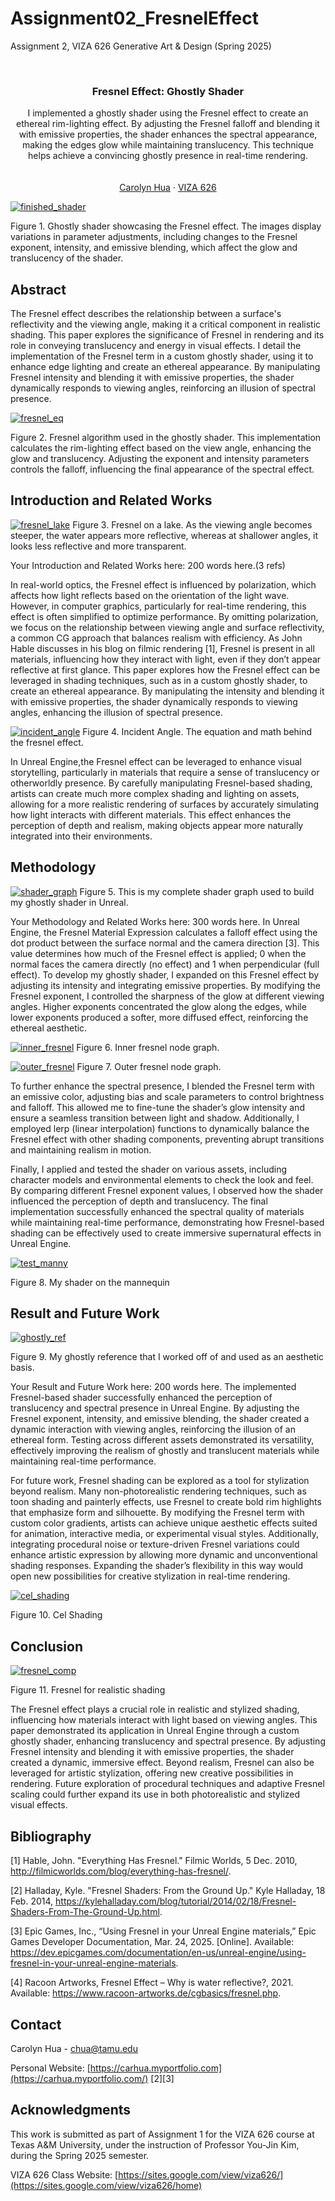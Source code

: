 # Assignment02_FresnelEffect
<!-- Improved compatibility of back to top link: See: https://github.com/othneildrew/Best-README-Template/pull/73 -->
<a id="readme-top"></a>

<!-- PROJECT SHIELDS -->
<!--
*** I'm using markdown "reference style" links for readability.
*** Reference links are enclosed in brackets [ ] instead of parentheses ( ).
*** See the bottom of this document for the declaration of the reference variables
*** for contributors-url, forks-url, etc. This is an optional, concise syntax you may use.
*** https://www.markdownguide.org/basic-syntax/#reference-style-links
-->


Assignment 2, VIZA 626 Generative Art &amp; Design (Spring 2025)

<!-- PROJECT LOGO -->
<br />
<div align="center">
  </a>

  <h3 align="center">Fresnel Effect: Ghostly Shader</h3>

  <p align="center">
    I implemented a ghostly shader using the Fresnel effect to create an ethereal rim-lighting effect. By adjusting the Fresnel falloff and blending it with emissive properties, the shader enhances the spectral appearance, making the edges glow while maintaining translucency. This technique helps achieve a convincing ghostly presence in real-time rendering.
    <br />
    <a  /> 
    <br />
    <br />
    <a href="https://carhua.myportfolio.com">Carolyn Hua</a>
    &middot;
    <a href="https://sites.google.com/view/viza626/home">VIZA 626</a>
  </p>
</div>

[![finished_shader][images-fig1]](https://example.com)

Figure 1. Ghostly shader showcasing the Fresnel effect. The images display variations in parameter adjustments, including changes to the Fresnel exponent, intensity, and emissive blending, which affect the glow and translucency of the shader.

<!-- Abstract -->
## Abstract
The Fresnel effect describes the relationship between a surface's reflectivity and the viewing angle, making it a critical component in realistic shading. This paper explores the significance of Fresnel in rendering and its role in conveying translucency and energy in visual effects. I detail the implementation of the Fresnel term in a custom ghostly shader, using it to enhance edge lighting and create an ethereal appearance. By manipulating Fresnel intensity and blending it with emissive properties, the shader dynamically responds to viewing angles, reinforcing an illusion of spectral presence. 

[![fresnel_eq][images-fig2]](https://example.com)

Figure 2. Fresnel algorithm used in the ghostly shader. This implementation calculates the rim-lighting effect based on the view angle, enhancing the glow and translucency. Adjusting the exponent and intensity parameters controls the falloff, influencing the final appearance of the spectral effect.

<!-- Introduction and Related Works -->
## Introduction and Related Works

[![fresnel_lake][images-fig3]](https://example.com)
Figure 3. Fresnel on a lake. As the viewing angle becomes steeper, the water appears more reflective, whereas at shallower angles, it looks less reflective and more transparent.

Your Introduction and Related Works here: 200 words here.(3 refs)

In real-world optics, the Fresnel effect is influenced by polarization, which affects how light reflects based on the orientation of the light wave. However, in computer graphics, particularly for real-time rendering, this effect is often simplified to optimize performance. By omitting polarization, we focus on the relationship between viewing angle and surface reflectivity, a common CG approach that balances realism with efficiency. As John Hable discusses in his blog on filmic rendering [1], Fresnel is present in all materials, influencing how they interact with light, even if they don’t appear reflective at first glance.
This paper explores how the Fresnel effect can be leveraged in shading techniques, such as in a custom ghostly shader, to create an ethereal appearance. By manipulating the intensity and blending it with emissive properties, the shader dynamically responds to viewing angles, enhancing the illusion of spectral presence.

[![incident_angle][images-fig4]](https://example.com)
Figure 4. Incident Angle. The equation and math behind the fresnel effect. 

In Unreal Engine,the Fresnel effect can be leveraged to enhance visual storytelling, particularly in materials that require a sense of translucency or otherworldly presence. By carefully manipulating Fresnel-based shading, artists can create much more complex shading and lighting on assets, allowing for a more realistic rendering of surfaces by accurately simulating how light interacts with different materials. This effect enhances the perception of depth and realism, making objects appear more naturally integrated into their environments.


## Methodology

[![shader_graph][images-fig5]](https://example.com)
Figure 5. This is my complete shader graph used to build my ghostly shader in Unreal. 

Your Methodology and Related Works here: 300 words here.
In Unreal Engine, the Fresnel Material Expression calculates a falloff effect using the dot product between the surface normal and the camera direction [3]. This value determines how much of the Fresnel effect is applied; 0 when the normal faces the camera directly (no effect) and 1 when perpendicular (full effect). To develop my ghostly shader, I expanded on this Fresnel effect by adjusting its intensity and integrating emissive properties. By modifying the Fresnel exponent, I controlled the sharpness of the glow at different viewing angles. Higher exponents concentrated the glow along the edges, while lower exponents produced a softer, more diffused effect, reinforcing the ethereal aesthetic.

[![inner_fresnel][images-fig6]](https://example.com)
Figure 6. Inner fresnel node graph. 


[![outer_fresnel][images-fig7]](https://example.com)
Figure 7. Outer fresnel node graph. 

To further enhance the spectral presence, I blended the Fresnel term with an emissive color, adjusting bias and scale parameters to control brightness and falloff. This allowed me to fine-tune the shader’s glow intensity and ensure a seamless transition between light and shadow. Additionally, I employed lerp (linear interpolation) functions to dynamically balance the Fresnel effect with other shading components, preventing abrupt transitions and maintaining realism in motion.

Finally, I applied and tested the shader on various assets, including character models and environmental elements to check the look and feel. By comparing different Fresnel exponent values, I observed how the shader influenced the perception of depth and translucency. The final implementation successfully enhanced the spectral quality of materials while maintaining real-time performance, demonstrating how Fresnel-based shading can be effectively used to create immersive supernatural effects in Unreal Engine.

[![test_manny][images-fig8]](https://example.com)

Figure 8. My shader on the mannequin 
## Result and Future Work

[![ghostly_ref][images-fig9]](https://example.com)

Figure 9. My ghostly reference that I worked off of and used as an aesthetic basis. 

Your Result and Future Work here: 200 words here.
The implemented Fresnel-based shader successfully enhanced the perception of translucency and spectral presence in Unreal Engine. By adjusting the Fresnel exponent, intensity, and emissive blending, the shader created a dynamic interaction with viewing angles, reinforcing the illusion of an ethereal form. Testing across different assets demonstrated its versatility, effectively improving the realism of ghostly and translucent materials while maintaining real-time performance.

For future work, Fresnel shading can be explored as a tool for stylization beyond realism. Many non-photorealistic rendering techniques, such as toon shading and painterly effects, use Fresnel to create bold rim highlights that emphasize form and silhouette. By modifying the Fresnel term with custom color gradients, artists can achieve unique aesthetic effects suited for animation, interactive media, or experimental visual styles. Additionally, integrating procedural noise or texture-driven Fresnel variations could enhance artistic expression by allowing more dynamic and unconventional shading responses. Expanding the shader’s flexibility in this way would open new possibilities for creative stylization in real-time rendering.

[![cel_shading][images-fig10]](https://example.com)

Figure 10. Cel Shading 

## Conclusion
[![fresnel_comp][images-fig10]](https://example.com)

Figure 11. Fresnel for realistic shading

The Fresnel effect plays a crucial role in realistic and stylized shading, influencing how materials interact with light based on viewing angles. This paper demonstrated its application in Unreal Engine through a custom ghostly shader, enhancing translucency and spectral presence. By adjusting Fresnel intensity and blending it with emissive properties, the shader created a dynamic, immersive effect. Beyond realism, Fresnel can also be leveraged for artistic stylization, offering new creative possibilities in rendering. Future exploration of procedural techniques and adaptive Fresnel scaling could further expand its use in both photorealistic and stylized visual effects.



<!-- Bibliography -->
## Bibliography 
[1] Hable, John. "Everything Has Fresnel." Filmic Worlds, 5 Dec. 2010, http://filmicworlds.com/blog/everything-has-fresnel/.

[2] Halladay, Kyle. "Fresnel Shaders: From the Ground Up." Kyle Halladay, 18 Feb. 2014, https://kylehalladay.com/blog/tutorial/2014/02/18/Fresnel-Shaders-From-The-Ground-Up.html.

[3] Epic Games, Inc., “Using Fresnel in your Unreal Engine materials,” Epic Games Developer Documentation, Mar. 24, 2025. [Online]. Available: https://dev.epicgames.com/documentation/en-us/unreal-engine/using-fresnel-in-your-unreal-engine-materials.

[4] Racoon Artworks, Fresnel Effect – Why is water reflective?, 2021. Available: https://www.racoon-artworks.de/cgbasics/fresnel.php.

<!-- CONTACT -->
## Contact

Carolyn Hua - chua@tamu.edu

Personal Website: [https://carhua.myportfolio.com](https://carhua.myportfolio.com/)
[2][3]




<!-- ACKNOWLEDGMENTS -->
## Acknowledgments

This work is submitted as part of Assignment 1 for the VIZA 626 course at Texas A&M University, under the instruction of Professor You-Jin Kim, during the Spring 2025 semester.

VIZA 626 Class Website: [https://sites.google.com/view/viza626/](https://sites.google.com/view/viza626/home)

<!-- MARKDOWN LINKS & IMAGES -->
<!-- https://www.markdownguide.org/basic-syntax/#reference-style-links -->
[contributors-shield]: https://img.shields.io/github/contributors/othneildrew/Best-README-Template.svg?style=for-the-badge
[contributors-url]: https://github.com/othneildrew/Best-README-Template/graphs/contributors
[forks-shield]: https://img.shields.io/github/forks/othneildrew/Best-README-Template.svg?style=for-the-badge
[forks-url]: https://github.com/othneildrew/Best-README-Template/network/members
[stars-shield]: https://img.shields.io/github/stars/othneildrew/Best-README-Template.svg?style=for-the-badge
[stars-url]: https://github.com/othneildrew/Best-README-Template/stargazers
[issues-shield]: https://img.shields.io/github/issues/othneildrew/Best-README-Template.svg?style=for-the-badge
[issues-url]: https://github.com/othneildrew/Best-README-Template/issues
[license-shield]: https://img.shields.io/github/license/othneildrew/Best-README-Template.svg?style=for-the-badge
[license-url]: https://github.com/othneildrew/Best-README-Template/blob/master/LICENSE.txt
[linkedin-shield]: https://img.shields.io/badge/-LinkedIn-black.svg?style=for-the-badge&logo=linkedin&colorB=555
[linkedin-url]: https://linkedin.com/in/othneildrew
[product-screenshot]: images/screenshot.png
[images-fig1]: Assignment02_pics/ghostly_shader_finished.png
[images-fig2]: Assignment02_pics/fresnel_eq.png
[images-fig3]: Assignment02_pics/lake_ex.jpg
[images-fig4]: Assignment02_pics/incidentAngle.png
[images-fig5]: Assignment02_pics/fig6.png
[images-fig6]: Assignment02_pics/Fresnel_inner.png
[images-fig7]: Assignment02_pics/Fresnel_outer.png
[images-fig8]: Assignment02_pics/fig6.png
[images-fig9]: Assignment02_pics/ghostly_ref.png
[images-fig10]: Assignment02_pics/Toon-shader.jpg
[images-fig11]: Assignment02_pics/fresnel_comp.jpg
[Next.js]: https://img.shields.io/badge/next.js-000000?style=for-the-badge&logo=nextdotjs&logoColor=white
[Next-url]: https://nextjs.org/
[React.js]: https://img.shields.io/badge/React-20232A?style=for-the-badge&logo=react&logoColor=61DAFB
[React-url]: https://reactjs.org/
[Vue.js]: https://img.shields.io/badge/Vue.js-35495E?style=for-the-badge&logo=vuedotjs&logoColor=4FC08D
[Vue-url]: https://vuejs.org/
[Angular.io]: https://img.shields.io/badge/Angular-DD0031?style=for-the-badge&logo=angular&logoColor=white
[Angular-url]: https://angular.io/
[Svelte.dev]: https://img.shields.io/badge/Svelte-4A4A55?style=for-the-badge&logo=svelte&logoColor=FF3E00
[Svelte-url]: https://svelte.dev/
[Laravel.com]: https://img.shields.io/badge/Laravel-FF2D20?style=for-the-badge&logo=laravel&logoColor=white
[Laravel-url]: https://laravel.com
[Bootstrap.com]: https://img.shields.io/badge/Bootstrap-563D7C?style=for-the-badge&logo=bootstrap&logoColor=white
[Bootstrap-url]: https://getbootstrap.com
[JQuery.com]: https://img.shields.io/badge/jQuery-0769AD?style=for-the-badge&logo=jquery&logoColor=white
[JQuery-url]: https://jquery.com 
